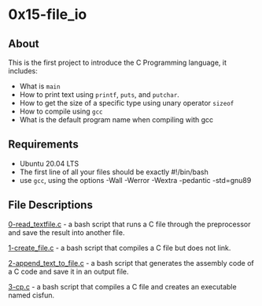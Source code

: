 # 0x15-file_io
## About
This is the first project to introduce the C Programming language, it includes:
- What is `main`
- How to print text using `printf`, `puts`, and `putchar`.
- How to get the size of a specific type using unary operator `sizeof`
- How to compile using `gcc`
- What is the default program name when compiling with gcc

## Requirements
- Ubuntu 20.04 LTS
- The first line of all your files should be exactly #!/bin/bash
- use `gcc`, using the options -Wall -Werror -Wextra -pedantic -std=gnu89

## File Descriptions
[0-read_textfile.c](https://github.com/szbrooks2017/holbertonschool-low_level_programming/blob/main/0x00-hello_world/0-preprocessor) -  a bash script that runs a C file through the preprocessor and save the result into another file.

[1-create_file.c](https://github.com/szbrooks2017/holbertonschool-low_level_programming/blob/main/0x00-hello_world/1-compiler) - a bash script that compiles a C file but does not link.

[2-append_text_to_file.c](https://github.com/szbrooks2017/holbertonschool-low_level_programming/blob/main/0x00-hello_world/2-assembler) -  a bash script that generates the assembly code of a C code and save it in an output file.

[3-cp.c](https://github.com/szbrooks2017/holbertonschool-low_level_programming/blob/main/0x00-hello_world/3-name) - a bash script that compiles a C file and creates an executable named cisfun.
